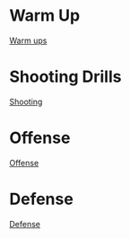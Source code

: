 # Warm Up
[Warm ups](./drills/warmup.md)

# Shooting Drills
[Shooting](./drills/shooting.md)

# Offense
[Offense](./offense/offense.md)

# Defense
[Defense](./defense/defense.md)